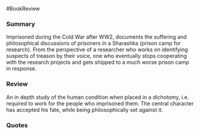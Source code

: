#BookReview

### Summary
Imprisoned during the Cold War after WW2, documents the suffering and philosophical discussions of prisoners in a Sharashka (prison camp for research). From the perspective of a researcher who works on identifying suspects of treason by their voice, one who eventually stops cooperating with the research projects and gets shipped to a much worse prison camp in response. 

### Review
An in depth study of the human condition when placed in a dichotomy, i.e. required to work for the people who imprisoned them. The central character has accepted his fate, while being philosophically set against it.

### Quotes

